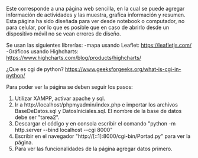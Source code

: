 Este corresponde a una página web sencilla, en la cual se puede agregar
información de actividades y las muestra, grafica información y resumen.
Esta página ha sido diseñada para ver desde notebook o computador, no para celular,
por lo que es posible que en caso de abrirlo desde un dispositivo móvil no se vean errores
de diseño.

Se usan las siguientes librerías:
-mapa usando Leaflet: https://leafletjs.com/
-Gráficos usando Highcharts: https://www.highcharts.com/blog/products/highcharts/

¿Que es cgi de python? https://www.geeksforgeeks.org/what-is-cgi-in-python/

Para poder ver la página se deben seguir los pasos:
1. Utilizar XAMPP, activar apache y sql.
2. Ir a http://localhost/phpmyadmin/index.php e importar los archivos BaseDeDatos.sql y DatosIniciales.sql. El nombre de la base de datos debe ser "tarea2".
3. Descargar el código y en consola escribir el comando "python -m http.server --bind localhost --cgi 8000"
4. Escribir en el navegador "http://[::1]:8000/cgi-bin/Portad.py" para ver la página.
5. Para ver las funcionalidades de la página agregar datos primero. 